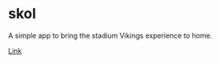 # skol
A simple app to bring the stadium Vikings experience to home. 

[Link](https://nobleburgundy.github.io/skol)
